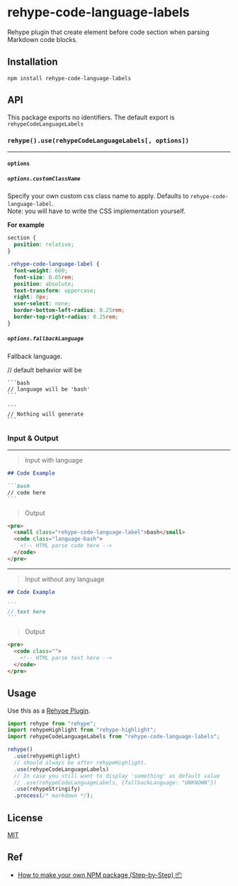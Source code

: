 # rehype-code-language-labels

Rehype plugin that create element before code section when parsing Markdown code blocks.

## Installation

```shell
npm install rehype-code-language-labels
```

## API

This package exports no identifiers. The default export is `rehypeCodeLanguageLabels`

### `rehype().use(rehypeCodeLanguageLabels[, options])`

---

#### `options`

##### `options.customClassName`

Specify your own custom css class name to apply. Defaults to `rehype-code-language-label`.
<br/>
Note: you will have to write the CSS implementation yourself.

**For example**

```css
section {
  position: relative;
}

.rehype-code-language-label {
  font-weight: 600;
  font-size: 0.65rem;
  position: absolute;
  text-transform: uppercase;
  right: 0px;
  user-select: none;
  border-bottom-left-radius: 0.25rem;
  border-top-right-radius: 0.25rem;
}
```

##### `options.fallbackLanguage`

Fallback language.

// default behavior will be

````
```bash
// language will be 'bash'
```
````

````
```
// Nothing will generate
```
````

### Input & Output

---

> Input with language

````md
## Code Example

```bash
// code here
```
````

> Output

```html
<pre>
  <small class="rehype-code-language-label">bash</small>
  <code class="language-bash">
    <!-- HTML parse code here -->
  </code>
</pre>
```

---

> Input without any language

````md
## Code Example

```
// text here
```
````

> Output

```html
<pre>
  <code class="">
    <!-- HTML parse text here -->
  </code>
</pre>
```

## Usage

Use this as a [Rehype Plugin](https://github.com/rehypejs/rehype/blob/main/doc/plugins.md#using-plugins).

```typescript
import rehype from "rehype";
import rehypeHighlight from "rehype-highlight";
import rehypeCodeLanguageLabels from "rehype-code-language-labels";

rehype()
  .use(rehypeHighlight)
  // should always be after rehypeHighlight.
  .use(rehypeCodeLanguageLabels)
  // In case you still want to display 'something' as default value
  // .use(rehypeCodeLanguageLabels, {fallbackLanguage: "UNKNOWN"})
  .use(rehypeStringify)
  .process(/* markdown */);
```

## License

[MIT](https://github.com/rockchalkwushock/rehype-code-titles/blob/master/LICENSE)

## Ref

- [How to make your own NPM package (Step-by-Step) 📦](https://www.youtube.com/watch?v=xnfdm-s8adI)
